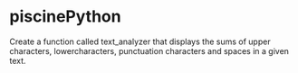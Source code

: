 # piscinePython
Create a function called text_analyzer that displays the sums of upper characters, lowercharacters, punctuation characters and spaces in a given text.
